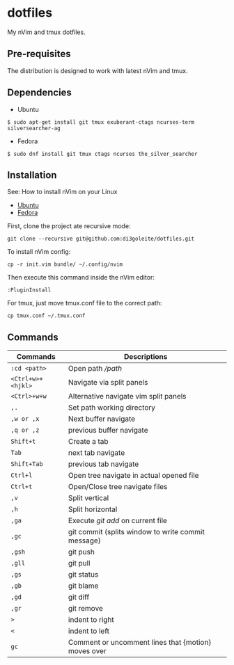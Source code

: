 # dotfiles

My nVim and tmux dotfiles.

## Pre-requisites

The distribution is designed to work with latest nVim and tmux.

## Dependencies

* Ubuntu

```
$ sudo apt-get install git tmux exuberant-ctags ncurses-term silversearcher-ag
```

* Fedora

```
$ sudo dnf install git tmux ctags ncurses the_silver_searcher
```

## Installation

See: How to install nVim on your Linux
- [Ubuntu](https://github.com/neovim/neovim/wiki/Installing-Neovim#ubuntu)
- [Fedora](https://github.com/neovim/neovim/wiki/Installing-Neovim#fedora-2122)

First, clone the project ate recursive mode:

```
git clone --recursive git@github.com:di3goleite/dotfiles.git
```

To install nVim config:

```
cp -r init.vim bundle/ ~/.config/nvim
```

Then execute this command inside the nVim editor:

```
:PluginInstall
```

For tmux, just move tmux.conf file to the correct path:

```
cp tmux.conf ~/.tmux.conf
```

## Commands

Commands | Descriptions
--- | ---
`:cd <path>` | Open path */path*
`<Ctrl+w>+<hjkl>` | Navigate via split panels
`<Ctrl>+w+w` | Alternative navigate vim split panels
`,.` | Set path working directory
`,w or ,x` | Next buffer navigate
`,q or ,z` | previous buffer navigate
`Shift+t` | Create a tab
`Tab` | next tab navigate
`Shift+Tab` | previous tab navigate
`Ctrl+l`  | Open tree navigate in actual opened file
`Ctrl+t`  | Open/Close tree navigate files
`,v` | Split vertical
`,h` | Split horizontal
`,ga` | Execute *git add* on current file
`,gc` | git commit (splits window to write commit message)
`,gsh` | git push
`,gll` | git pull
`,gs` | git status
`,gb` | git blame
`,gd` | git diff
`,gr` | git remove
`>` | indent to right
`<` | indent to left
`gc` | Comment or uncomment lines that {motion} moves over
